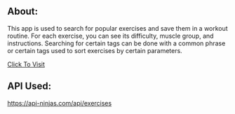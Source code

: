 ## About:

This app is used to search for popular exercises and save them in a workout routine. For each exercise, you can see its difficulty, muscle group, and instructions. Searching for certain tags can be done with a common phrase or certain tags used to sort exercises by certain parameters.

[Click To Visit](https://fitnessapp-c4d2b.web.app/)

## API Used:

https://api-ninjas.com/api/exercises

